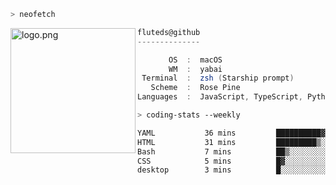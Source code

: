 ```zsh
> neofetch
```

<!--img align="left" src="https://github.com/fluteds.png" alt="logo.png" width="200"/>-->
<img align="left" src="https://external-content.duckduckgo.com/iu/?u=https%3A%2F%2F78.media.tumblr.com%2F975fca5f82161b190efdcaa05ffbd4ec%2Ftumblr_p6q6m9TJF01x3p3jmo1_500.png&f=1&nofb=1" alt="logo.png" width="200"/>

```csharp
fluteds@github
--------------

       OS  :  macOS
       WM  :  yabai
 Terminal  :  zsh (Starship prompt)  
   Scheme  :  Rose Pine  
Languages  :  JavaScript, TypeScript, Python, HTML, CSS  

```

```zsh
> coding-stats --weekly
```

<!--START_SECTION:waka-->

```txt
YAML           36 mins         ██████████▓░░░░░░░░░░░░░░   43.07 %
HTML           31 mins         █████████▒░░░░░░░░░░░░░░░   37.20 %
Bash           7 mins          ██▒░░░░░░░░░░░░░░░░░░░░░░   09.04 %
CSS            5 mins          █▓░░░░░░░░░░░░░░░░░░░░░░░   06.46 %
desktop        3 mins          █░░░░░░░░░░░░░░░░░░░░░░░░   03.62 %
```

<!--END_SECTION:waka-->
